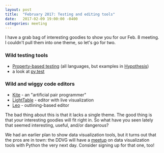 ```yaml
---
layout: post
title:  "February 2017: Testing and editing tools"
date:   2017-02-09 19:00:00 -0400
categories: meeting
---
```


I have a grab bag of interesting goodies to show you for our Feb. 8 meeting.  I couldn't pull them into one theme, so let's go for two.

### Wild testing tools

- [Property-based testing](http://www.scalatest.org/user_guide/property_based_testing) (all languages, but examples in [Hypothesis](http://hypothesis.works/))
- a look at [py.test](http://doc.pytest.org/en/latest/)

### Wild and wiggy code editors

- [Kite](https://kite.com/) - an "artificial pair programmer"
- [LightTable](http://lighttable.com/) - editor with live visualization
- [Leo](http://leoeditor.com/) - outlining-based editor

The bad thing about this is that it lacks a single theme.  The good thing is that *your* interesting goodies will fit right in.  So what have you seen lately that seemed interesting, useful, and/or dangerous?

We had an earlier plan to show data visualization tools, but it turns out 
that the pros are in town: the DDVG will have a 
[meetup](https://www.meetup.com/daytondv/events/228787605/) 
on data visualization tools with Python the very next day.
Consider signing up for that one, too!

